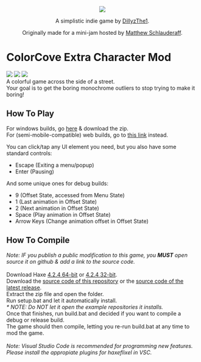 <p align="center">
  <img align="center" src="art/sign logo.png">
</p>
<p align="center">
  A simplistic indie game by <a href="https://www.github.com/DillyzThe1">DillyzThe1</a>.
</p>
<p align="center">
  Originally made for a mini-jam hosted by <a href="https://matthew-schlauderaff.itch.io/">Matthew Schlauderaff</a>.
</p>



# ColorCove Extra Character Mod

[![](https://img.shields.io/github/downloads/DillyzThe1/Colorcove/total.svg)](../../releases) [![](https://img.shields.io/github/v/release/DillyzThe1/ColorCove)](../../releases/latest) [![](https://img.shields.io/github/repo-size/DillyzThe1/ColorCove)](../../archive/refs/heads/main.zip)<br/>
A colorful game across the side of a street.<br/>
Your goal is to get the boring monochrome outliers to stop trying to make it boring!

## How To Play

For windows builds, go [here](https://github.com/DillyzThe1/ColorCove/releases) & download the zip.<br/>
For (semi-mobile-compatible) web builds, go to [this link](https://dillyzthe1.github.io/ColorCoveWebBuild/) instead.

You can click/tap any UI element you need, but you also have some standard controls:<br/>
* Escape (Exiting a menu/popup)<br/>
* Enter (Pausing)<br/>

And some unique ones for debug builds:<br/>
* 9 (Offset State, accessed from Menu State)<br/>
* 1 (Last animation in Offset State)<br/>
* 2 (Next animation in Offset State)<br/>
* Space (Play animation in Offset State)<br/>
* Arrow Keys (Change animation offset in Offset State)<br/>

## How To Compile
<i>Note: IF you publish a public modification to this game, you <b>MUST</b> open source it on github & add a link to the source code.</i>
<br/>
<br/>
Download Haxe [4.2.4 64-bit](https://haxe.org/download/file/4.2.4/haxe-4.2.4-win64.exe/) or [4.2.4 32-bit](https://haxe.org/download/file/4.2.4/haxe-4.2.4-win.exe/).
<br/>
Download the [source code of this repository](https://www.github.com/DillyzThe1/ColorCove/archive/refs/heads/main.zip) or the [source code of the latest release](https://www.github.com/DillyzThe1/ColorCove/releases/latest).
<br/>
Extract the zip file and open the folder.<br/>
Run setup.bat and let it automatically install.<br/>
<i>* NOTE: Do NOT let it open the example repositories it installs.</i><br/>
Once that finishes, run build.bat and decided if you want to compile a debug or release build.<br/>
The game should then compile, letting you re-run build.bat at any time to mod the game.<br/>
<br/>
<i>Note: Visual Studio Code is recommended for programming new features. Please install the appropiate plugins for haxeflixel in VSC.</i><br/>
